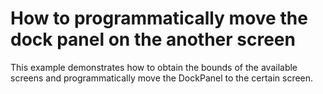# How to programmatically move the dock panel on the another screen


<p>This example demonstrates how to obtain the bounds of the available screens and programmatically move the DockPanel to the certain screen.</p>

<br/>


